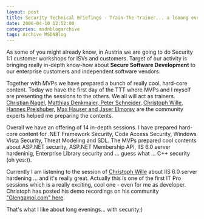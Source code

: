 ```yaml
---
layout: post
title: Security Technical Briefings - Train-The-Trainer... a looong evening (Part 1)
date: 2006-04-10 12:52:00
categories: msdnblogarchive
tags: Archive MSDNBlog
---
```


As some of you might already know, in Austria we are going to do Security 1:1 customer workshops for ISVs and customers. Target of our activity is bringing really in-depth know-how about **Secure Software Development** to our enterprise customers and independent software vendors.


Together with MVPs we have prepared a bunch of really cool, hard-core content. Today we have the first day of the TTT where MVPs and I myself are presenting the sessions to the others. We all will act as trainers. [Christian Nagel](http://blogs.thinktecture.com/cnagel/), [Matthias Denkmaier, Peter Schneider](http://www.ugwa.net), [Christoph Wille](http://chrison.net/), [Hannes Preishuber](http://weblogs.asp.net/hpreishuber/), [Max Hauser and Jaser Elmorsy](http://usergroups.at/blogs/sql_server_user_group/default.aspx) are the community experts helped me preparing the contents.


Overall we have an offering of 14 in-depth sessions. I have prepared hard-core content for .NET Framework Security, Code Access Security, Windows Vista Security, Threat Modeling and SDL. The MVPs prepared cool contents about ASP.NET security, ASP.NET Membership API, IIS 6.0 server hardeninig, Enterprise Library security and ... guess what ... C++ security (oh yes:)).


Currently I am listening to the session of [Christoph Wille](http://chrison.net/) about IIS 6.0 server hardening ... and it's really great. Actually this is one of the first IT Pro sessions which is a really exciting, cool one - even for me as developer. Christoph has posted his demo recordings on his community ["Glengamoi.com" here](http://glengamoi.com/files/17/default.aspx).


That's what I like about long evenings... with security;)


